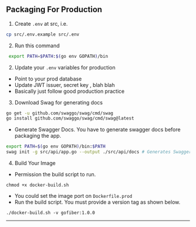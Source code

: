 

## Packaging For Production

1. Create `.env` at src, i.e.

```sh
cp src/.env.example src/.env
```

2. Run this command
```sh
 export PATH=$PATH:$(go env GOPATH)/bin
```


2. Update your `.env` variables for production

- Point to your prod database
- Update JWT issuer, secret key , blah blah
- Basically just follow good production practice

3. Download Swag for generating docs

```sh
go get -u github.com/swaggo/swag/cmd/swag
go install github.com/swaggo/swag/cmd/swag@latest
```

- Generate Swagger Docs. You have to generate swagger docs before packaging the app.

```sh
export PATH=$(go env GOPATH)/bin:$PATH
swag init -g src/api/app.go --output ./src/api/docs # Generates Swagger
```

4. Build Your Image

- Permission the build script to run.

```
chmod +x docker-build.sh
```

- You could set the image port on `Dockerfile.prod`
- Run the build script. You must provide a version tag as shown below.

```
./docker-build.sh -v gofiber:1.0.0
```

---
